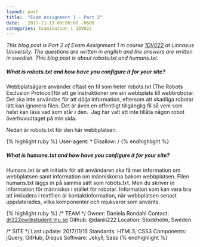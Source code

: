```yaml
---
layout: post
title:  "Exam Assignment 1 - Part 2"
date:   2017-11-13 09:00:00 -0600
categories: Examination 1 1DV022
---
```


_This blog post is Part 2 of Exam Assignment 1 in course [1DV022](https://coursepress.lnu.se/kurs/klientbaserad-webbprogrammering/) at Linnaeus University. The questions are written in english and the answers are written in swedish. This blog post is about robots.txt and humans.txt._

##### What is robots.txt and how have you configure it for your site?

Webbplatsägare använder oftast en fil som heter robots.txt (The Robots Exclusion Protocol)för att ge instruktioner om sin webbplats till webbrobotar. Det ska inte användas för att dölja information, eftersom att skadliga robotar lätt kan ignorera filen. Det är även en offentligt tillgänglig fil så vem som helst kan läsa vad som står i den.  Jag har valt att inte tillåta någon robot överhuvudtaget på min sida.

Nedan är robots.txt för den här webbplatsen.

{% highlight ruby %}
User-agent: *
Disallow: /
{% endhighlight %}

##### What is humans.txt and how have you configure it for your site?

Humans.txt är ett initiativ för att användaren ska få mer information om webbplatsen samt information om människorna bakom webbplatsen. Filen humans.txt läggs in på samma sätt som robots.txt. Men du skriver in information för människor i stället för robotar. Information som kan vara bra att inkludera i textfilen är kontaktinformation, när webbplatsen senast uppdaterades, vilka komponenter och mjukvaror som använts.

{% highlight ruby %}
/* TEAM */
Owner: Daniela Rondahl
Contact: dr222ew@student.lnu.se
Github: @daniii222
Location: Stockholm, Sweden

/* SITE */
Last update: 2017/11/15 
Standards: HTML5, CSS3
Components: jQuery, GitHub, Disqus
Software: Jekyll, Sass
{% endhighlight %}
